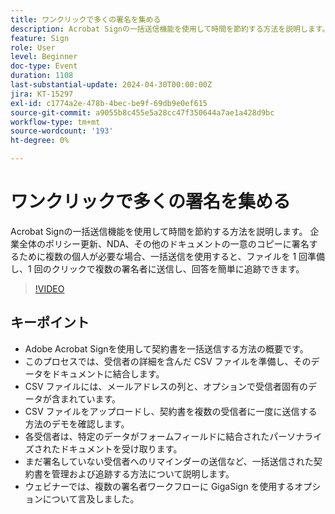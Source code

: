 ```yaml
---
title: ワンクリックで多くの署名を集める
description: Acrobat Signの一括送信機能を使用して時間を節約する方法を説明します。
feature: Sign
role: User
level: Beginner
doc-type: Event
duration: 1108
last-substantial-update: 2024-04-30T00:00:00Z
jira: KT-15297
exl-id: c1774a2e-478b-4bec-be9f-69db9e0ef615
source-git-commit: a9055b8c455e5a28cc47f350644a7ae1a428d9bc
workflow-type: tm+mt
source-wordcount: '193'
ht-degree: 0%

---
```


# ワンクリックで多くの署名を集める

Acrobat Signの一括送信機能を使用して時間を節約する方法を説明します。 企業全体のポリシー更新、NDA、その他のドキュメントの一意のコピーに署名するために複数の個人が必要な場合、一括送信を使用すると、ファイルを 1 回準備し、1 回のクリックで複数の署名者に送信し、回答を簡単に追跡できます。

>[!VIDEO](https://video.tv.adobe.com/v/3454892/?learn=on&captions=jpn)

## キーポイント

* Adobe Acrobat Signを使用して契約書を一括送信する方法の概要です。
* このプロセスでは、受信者の詳細を含んだ CSV ファイルを準備し、そのデータをドキュメントに結合します。
* CSV ファイルには、メールアドレスの列と、オプションで受信者固有のデータが含まれています。
* CSV ファイルをアップロードし、契約書を複数の受信者に一度に送信する方法のデモを確認します。
* 各受信者は、特定のデータがフォームフィールドに結合されたパーソナライズされたドキュメントを受け取ります。
* まだ署名していない受信者へのリマインダーの送信など、一括送信された契約書を管理および追跡する方法について説明します。
* ウェビナーでは、複数の署名者ワークフローに GigaSign を使用するオプションについて言及しました。
